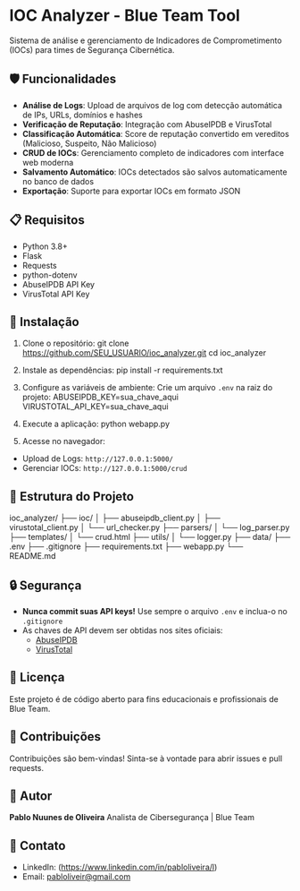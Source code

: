 # IOC Analyzer - Blue Team Tool

Sistema de análise e gerenciamento de Indicadores de Comprometimento (IOCs) para times de Segurança Cibernética.

## 🛡️ Funcionalidades

- **Análise de Logs**: Upload de arquivos de log com detecção automática de IPs, URLs, domínios e hashes
- **Verificação de Reputação**: Integração com AbuseIPDB e VirusTotal
- **Classificação Automática**: Score de reputação convertido em vereditos (Malicioso, Suspeito, Não Malicioso)
- **CRUD de IOCs**: Gerenciamento completo de indicadores com interface web moderna
- **Salvamento Automático**: IOCs detectados são salvos automaticamente no banco de dados
- **Exportação**: Suporte para exportar IOCs em formato JSON

## 📋 Requisitos

- Python 3.8+
- Flask
- Requests
- python-dotenv
- AbuseIPDB API Key
- VirusTotal API Key

## 🚀 Instalação

1. Clone o repositório:
git clone https://github.com/SEU_USUARIO/ioc_analyzer.git
cd ioc_analyzer

2. Instale as dependências:
pip install -r requirements.txt

3. Configure as variáveis de ambiente:
Crie um arquivo `.env` na raiz do projeto:
ABUSEIPDB_KEY=sua_chave_aqui
VIRUSTOTAL_API_KEY=sua_chave_aqui

4. Execute a aplicação:
python webapp.py

5. Acesse no navegador:
- Upload de Logs: `http://127.0.0.1:5000/`
- Gerenciar IOCs: `http://127.0.0.1:5000/crud`

## 📁 Estrutura do Projeto

ioc_analyzer/
├── ioc/
│ ├── abuseipdb_client.py
│ ├── virustotal_client.py
│ └── url_checker.py
├── parsers/
│ └── log_parser.py
├── templates/
│ └── crud.html
├── utils/
│ └── logger.py
├── data/
├── .env
├── .gitignore
├── requirements.txt
├── webapp.py
└── README.md

## 🔒 Segurança

- **Nunca commit suas API keys!** Use sempre o arquivo `.env` e inclua-o no `.gitignore`
- As chaves de API devem ser obtidas nos sites oficiais:
  - [AbuseIPDB](https://www.abuseipdb.com/)
  - [VirusTotal](https://www.virustotal.com/)

## 📝 Licença

Este projeto é de código aberto para fins educacionais e profissionais de Blue Team.

## 🤝 Contribuições

Contribuições são bem-vindas! Sinta-se à vontade para abrir issues e pull requests.

## 👤 Autor

**Pablo Nuunes de Oliveira**
Analista de Cibersegurança | Blue Team

## 📧 Contato

- LinkedIn: (https://www.linkedin.com/in/pabloliveira/l)
- Email: pabloliveir@gmail.com